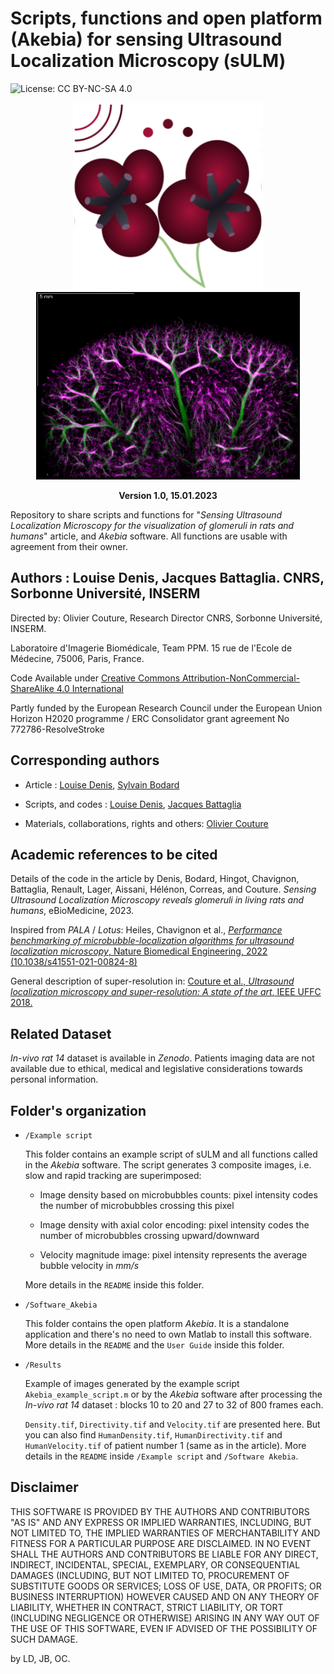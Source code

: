 # Scripts, functions and open platform (Akebia) for sensing Ultrasound Localization Microscopy (sULM)

![License: CC BY-NC-SA 4.0](https://img.shields.io/badge/License-CC%20BY--NC--SA%204.0-lightgrey.svg)

<p align="center">
<img src="/Images/logo_akebia.png" height="300">
<img src="/Images/Rat14Kidney_Density.png" height="300">
</p>
<p align ="center">
<b>Version 1.0, 15.01.2023</b>
</p>

Repository to share scripts and functions for "_Sensing Ultrasound Localization Microscopy for the visualization of glomeruli in rats and humans_" article, and <em>Akebia</em> software. All functions are usable with agreement from their owner.

## Authors : Louise Denis, Jacques Battaglia. CNRS, Sorbonne Université, INSERM 
Directed by: Olivier Couture, Research Director CNRS, Sorbonne Université, INSERM.

Laboratoire d'Imagerie Biomédicale, Team PPM. 15 rue de l'Ecole de Médecine, 75006, Paris, France.

Code Available under [Creative Commons Attribution-NonCommercial-ShareAlike 4.0 International](https://creativecommons.org/licenses/by-nc-sa/4.0/)  

Partly funded by the European Research Council under the European Union Horizon H2020 programme / ERC Consolidator grant agreement No 772786-ResolveStroke

## Corresponding authors
* Article : [Louise Denis](mailto:louise.denis@sorbonne-universite.fr), [Sylvain Bodard](mailto:sylvain.bodard@aphp.fr) 

* Scripts, and codes : [Louise Denis](mailto:louise.denis@sorbonne-universite.fr), [Jacques Battaglia](mailto:jacques.battaglia@sorbonne-universite.fr)

* Materials, collaborations, rights and others: [Olivier Couture](mailto:olivier.couture@sorbonne-universite.fr)

## Academic references to be cited
Details of the code in the article by Denis, Bodard, Hingot, Chavignon, Battaglia, Renault, Lager, Aissani, Hélénon, Correas, and Couture. _Sensing Ultrasound Localization Microscopy reveals glomeruli in living rats and humans_, eBioMedicine, 2023. 

Inspired from <em>PALA</em> / <em>Lotus</em>: Heiles, Chavignon et al., [_Performance benchmarking of microbubble-localization algorithms for ultrasound localization microscopy_, Nature Biomedical Engineering, 2022 (10.1038/s41551-021-00824-8)](https://www.nature.com/articles/s41551-021-00824-8)

General description of super-resolution in: [Couture et al., _Ultrasound localization microscopy and super-resolution: A state of the art_, IEEE UFFC 2018.](https://doi.org/10.1109/TUFFC.2018.2850811)


## Related Dataset
_In-vivo rat 14_ dataset is available in <em>Zenodo</em>. Patients imaging data are not available due to ethical, medical and legislative considerations towards personal information. 

## Folder's organization
* `/Example script`

  This folder contains an example script of sULM and all functions called in the <em>Akebia</em> software. The script generates 3 composite images, i.e. slow and rapid tracking are superimposed: 

  * Image density based on microbubbles counts: pixel intensity codes the number of microbubbles crossing this pixel

  * Image density with axial color encoding: pixel intensity codes the number of microbubbles crossing upward/downward

  * Velocity magnitude image: pixel intensity represents the average bubble velocity in _mm/s_

  More details in the `README` inside this folder.

* `/Software_Akebia`

  This folder contains the open platform <em>Akebia</em>. It is a standalone application and there's no need to own Matlab to install this software. More details in the `README` and the `User Guide` inside this folder.

* `/Results`

  Example of images generated by the example script `Akebia_example_script.m` or by the <em>Akebia</em> software after processing the _In-vivo rat 14_ dataset : blocks 10 to 20 and 27 to 32 of 800 frames each.

  `Density.tif`, `Directivity.tif` and `Velocity.tif` are presented here. But you can also find `HumanDensity.tif`, `HumanDirectivity.tif` and `HumanVelocity.tif` of patient number 1 (same as in the article). More details in the `README` inside `/Example script` and `/Software Akebia`.

## Disclaimer
THIS SOFTWARE IS PROVIDED BY THE AUTHORS AND CONTRIBUTORS "AS IS" AND ANY EXPRESS OR IMPLIED WARRANTIES, INCLUDING, BUT NOT LIMITED TO, THE IMPLIED WARRANTIES OF MERCHANTABILITY AND FITNESS FOR A PARTICULAR PURPOSE ARE DISCLAIMED. IN NO EVENT SHALL THE AUTHORS AND CONTRIBUTORS BE LIABLE FOR ANY DIRECT, INDIRECT, INCIDENTAL, SPECIAL, EXEMPLARY, OR CONSEQUENTIAL DAMAGES (INCLUDING, BUT NOT LIMITED TO, PROCUREMENT OF SUBSTITUTE GOODS OR SERVICES; LOSS OF USE, DATA, OR PROFITS; OR BUSINESS INTERRUPTION) HOWEVER CAUSED AND ON ANY THEORY OF LIABILITY, WHETHER IN CONTRACT, STRICT LIABILITY, OR TORT (INCLUDING NEGLIGENCE OR OTHERWISE) ARISING IN ANY WAY OUT OF THE USE OF THIS SOFTWARE, EVEN IF ADVISED OF THE POSSIBILITY OF SUCH DAMAGE.

by LD, JB, OC.
